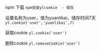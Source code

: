 
npm 下载
`npm安装ylcookie  - 保存`

设置名称为user，值为yuanlikai，储存时间7天
` yl.cookie('user','yuanlikai',7) `

获取cookie
` yl.cookie('user') `

删除cookie
` yl.removeCookie('user') `
